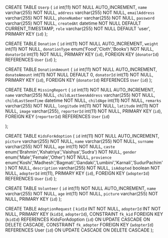 
CREATE TABLE `Userp` (
  `id` int(11) NOT NULL AUTO_INCREMENT,
  `name` varchar(255) NOT NULL,
  `address` varchar(255) NOT NULL,
  `emailAddress` varchar(255) NOT NULL,
  `phoneNumber` varchar(255) NOT NULL,
  `password` varchar(255) NOT NULL,
  `createdAt` datetime NOT NULL DEFAULT CURRENT_TIMESTAMP,
  `role` varchar(255) NOT NULL DEFAULT 'user',
  PRIMARY KEY (`id`)
);


CREATE TABLE `Donation` (
`id` int(11) NOT NULL AUTO_INCREMENT,
`weight` int(11) NOT NULL,
`donationType` enum('Food','Cloth','Books') NOT NULL,
`donatorId` int(11) NOT NULL,
PRIMARY KEY (`id`),
FOREIGN KEY (`donatorId`) REFERENCES `User` (`id`)
);

CREATE TABLE `DonationAmount` (
`id` int(11) NOT NULL AUTO_INCREMENT,
`donateAmount` int(11) NOT NULL DEFAULT 0,
`donatorId` int(11) NOT NULL,
PRIMARY KEY (`id`),
FOREIGN KEY (`donatorId`) REFERENCES `User` (`id`)
);


CREATE TABLE `MissingReport` (
  `id` int(11) NOT NULL AUTO_INCREMENT,
  `name` varchar(255) NULL,
  `childLastSeenAddress` varchar(255) NOT NULL,
  `childLastSeenTime` datetime NOT NULL,
  `childAge` int(11) NOT NULL,
  `remarks` varchar(255) NOT NULL,
  `longitude` int(11) NOT NULL,
  `latitude` int(11) NOT NULL,
  `image` varchar(255),
  `reporterId` int(11) NOT NULL,
   PRIMARY KEY (`id`),
   FOREIGN KEY (`reporterId`) REFERENCES `User` (`id`)

);


CREATE TABLE `KidsForAdoption` (
  `id` int(11) NOT NULL AUTO_INCREMENT,
  `picture` varchar(255) NOT NULL,
  `name` varchar(255) NOT NULL,
  `surname` varchar(255) NOT NULL,
  `age` int(11) NOT NULL,
  `caste` enum('Brahmin','Kshatriya','Vaishya','Sudra') NOT NULL,
  `gender` enum('Male','Female','Other') NOT NULL,
  `provience` enum('Koshi','Madhesh','Bagmati','Gandaki','Lumbini','Karnali','SudurPachim') NOT NULL,
  `description` varchar(255) NOT NULL,
  `isAdopted` boolean NOT NULL,
  `adopterId` int(11),
   PRIMARY KEY (`id`),
   FOREIGN KEY (`adopterId`) REFERENCES `User` (`id`)
); 

CREATE TABLE `Volunteer` (
  `id` int(11) NOT NULL AUTO_INCREMENT,
  `name` varchar(255) NOT NULL,
  `age` int(11) NOT NULL,
  `picture` varchar(255) NOT NULL,
   PRIMARY KEY (`id`)
); 

CREATE TABLE `AdoptionRequest` (
  `kidId` INT NOT NULL,
  `adopterId` INT NOT NULL,
  PRIMARY KEY (`kidId`, `adopterId`),
  CONSTRAINT `fk_kid`
    FOREIGN KEY (`kidId`)
    REFERENCES KidsForAdoption (`id`)
    ON UPDATE CASCADE
    ON DELETE CASCADE,
  CONSTRAINT `fk_adopter`
    FOREIGN KEY (`adopterId`)
    REFERENCES User (`id`)
    ON UPDATE CASCADE
    ON DELETE CASCADE
);

